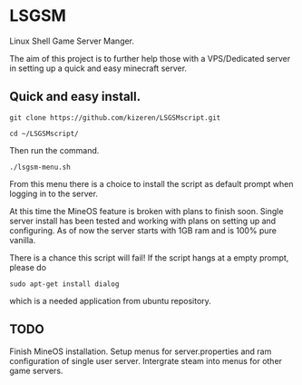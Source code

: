 # LSGSM
Linux Shell Game Server Manger.


The aim of this project is to further help those with a VPS/Dedicated server in setting up a quick and easy minecraft server.



## Quick and easy install.

`git clone https://github.com/kizeren/LSGSMscript.git`

`cd ~/LSGSMscript/`

Then run the command.

`./lsgsm-menu.sh`

From this menu there is a choice to install the script as default prompt when logging in to the server.



At this time the MineOS feature is broken with plans to finish soon.
Single server install has been tested and working with plans on setting up and configuring.
As of now the server starts with 1GB ram and is 100% pure vanilla.

There is a chance this script will fail!  If the script hangs at a empty prompt, please do

`sudo apt-get install dialog`

which is a needed application from ubuntu repository.

## TODO
Finish MineOS installation.
Setup menus for server.properties and ram configuration of single user server.
Intergrate steam into menus for other game servers.
